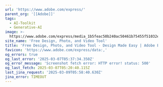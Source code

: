 ```yaml
---
url: 'https://www.adobe.com/express/'
parent_org: '[[Adobe]]'
tags:
  - AI-Toolkit
  - Generative-AI
image: >-
  https://www.adobe.com/express/media_1b5feac50b240ac50461b75455f51032ee15e002d.jpeg?width=1200&format=pjpg&optimize=medium
site_name: 'Free Design, Photo, and Video Tool'
title: 'Free Design, Photo, and Video Tool - Design Made Easy | Adobe Express'
favicon: 'https://www.adobe.com/express/data:,'
og_errors: true
og_last_error: '2025-03-07T05:37:34.350Z'
og_error_message: 'Screenshot fetch error: HTTP error! status: 500'
og_last_fetch: 2025-03-07T05:20:40.115Z
last_jina_request: '2025-03-09T05:58:40.630Z'
jina_error: TIMEOUT
---
```


